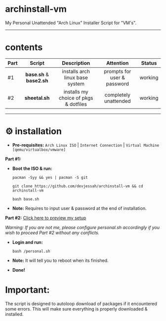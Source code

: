 # archinstall-vm
My Personal Unattended "Arch Linux" Installer Script for "VM's".

---

# contents


| Part | Script | Description | Attention | Status |
:-- | :--: | :--: | :--: | :--: |
#1 | **base.sh** & **base2.sh** | installs arch linux base system  |prompts for user & password | working |
#2 | **sheetal.sh** | installs my choice of pkgs & dotfiles | completely unattended | working |

 ---
# ⚙️ installation

 - **Pre-requisites:**
`Arch Linux ISO` | `Internet Connection` | `Virtual Machine [qemu/virtualbox/vmware]` 

**Part #1:** 
 - **Boot the ISO & run:**

    `pacman -Syy && yes | pacman -S git`

    `git clone https://github.com/devjessah/archinstall-vm && cd archinstall-vm`
    
    `bash base.sh`
    
 - **Note:** Requires to input user & password at the end of installation.
    
**Part #2:** [Click here to preview my setup](https://github.com/devjessah/dotfiles)

  *Warning: If you are not me, please configure personal.sh accordingly if you wish to proceed Part #2 without any conflicts.*

 - **Login and run:**
 
    `bash /personal.sh`
 
 - **Note:** It will tell you to reboot when its finished.   
 
 - **Done!**
 
# Important:
 The script is designed to autoloop download of packages if it encountered some errors. This will make sure everything is properly downloaded & installed.
 
